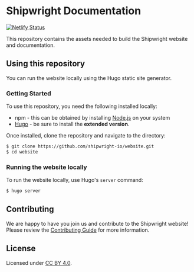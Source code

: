 # Shipwright Documentation

[![Netlify Status](https://api.netlify.com/api/v1/badges/f92d5739-363b-446b-b56e-dfd47a96a1fd/deploy-status)](https://app.netlify.com/sites/shipwright-io/deploys)

This repository contains the assets needed to build the Shipwright website and documentation.

## Using this repository

You can run the website locally using the Hugo static site generator.

### Getting Started

To use this repository, you need the following installed locally:

* npm - this can be obtained by installing [Node.js](https://nodejs.org/en/download/) on your system
* [Hugo](https://gohugo.io/getting-started/installing/) - be sure to install the **extended version**.

Once installed, clone the repository and navigate to the directory:

```bash
$ git clone https://github.com/shipwright-io/website.git
$ cd website
```

### Running the website locally

To run the website locally, use Hugo's `server` command:

```bash
$ hugo server
```

## Contributing

We are happy to have you join us and contribute to the Shipwright website!
Please review the [Contributing Guide](CONTRIBUTING.md) for more information.

## License

Licensed under [CC BY 4.0](LICENSE).
